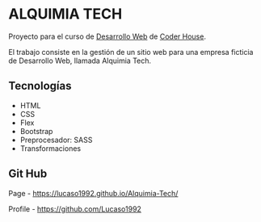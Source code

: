 # ALQUIMIA TECH 

Proyecto para el curso de <a href="https://www.coderhouse.es/online/desarrollo-web-online">Desarrollo Web</a> de <a href="https://www.coderhouse.es/">Coder House</a>.

El trabajo consiste en la gestión de un sitio web para una empresa ficticia de Desarrollo Web, llamada Alquimia Tech.

## Tecnologías 
- HTML
- CSS
- Flex
- Bootstrap
- Preprocesador: SASS
- Transformaciones

## Git Hub 
Page - https://lucaso1992.github.io/Alquimia-Tech/

Profile - https://github.com/Lucaso1992
